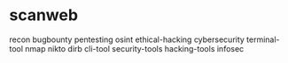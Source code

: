 # scanweb
recon bugbounty pentesting osint ethical-hacking cybersecurity terminal-tool nmap nikto dirb cli-tool security-tools hacking-tools infosec
